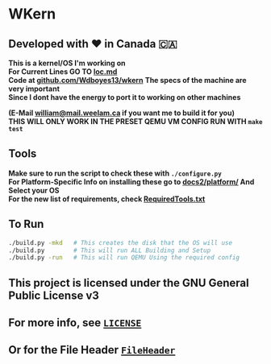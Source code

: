 # WKern 
## Developed with ❤️ in Canada 🇨🇦
**This is a kernel/OS I'm working on**  
**For Current Lines GO TO [loc.md](https://github.com/Wdboyes13/wkern/blob/main/loc.md)**  
__Code at [github.com/Wdboyes13/wkern](https://github.com/Wdboyes13/wkern)__
__The specs of the machine are very important__  
__Since I dont have the energy to port it to working on other machines__  
  
__(E-Mail william@mail.weelam.ca if you want me to build it for you)__  
__THIS WILL ONLY WORK IN THE PRESET QEMU VM CONFIG RUN WITH `make test`__  

## Tools
__Make sure to run the script to check these with `./configure.py`__  
__For Platform-Specific Info on installing these go to [docs2/platform/](https://github.com/Wdboyes13/wkern/blob/main/docs2/platform) And Select your OS__   
__For the new list of requirements, check [RequiredTools.txt](https://github.com/Wdboyes13/wkern/blob/main/RequiredTools.txt)__  

## To Run

```sh
./build.py -mkd   # This creates the disk that the OS will use
./build.py        # This will run ALL Building and Setup
./build.py -run   # This will run QEMU Using the required config
```

## This project is licensed under the GNU General Public License v3
## For more info, see [`LICENSE`](https://github.com/Wdboyes13/wkern/blob/main/LICENSE)
## Or for the File Header [`FileHeader`](https://github.com/Wdboyes13/wkern/blob/main/FileHeader)